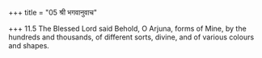 +++
title = "05 श्री भगवानुवाच"

+++
11.5 The Blessed Lord said Behold, O Arjuna, forms of Mine, by the
hundreds and thousands, of different sorts, divine, and of various
colours and shapes.
